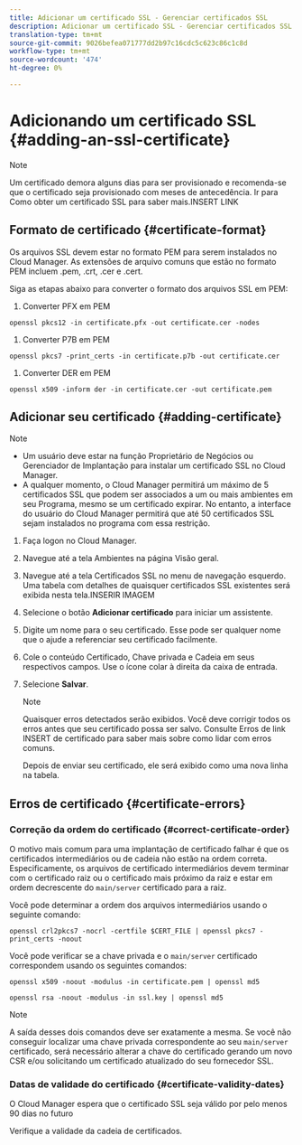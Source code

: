 ```yaml
---
title: Adicionar um certificado SSL - Gerenciar certificados SSL
description: Adicionar um certificado SSL - Gerenciar certificados SSL
translation-type: tm+mt
source-git-commit: 9026befea071777dd2b97c16cdc5c623c86c1c8d
workflow-type: tm+mt
source-wordcount: '474'
ht-degree: 0%

---
```



# Adicionando um certificado SSL {#adding-an-ssl-certificate}

>[!NOTE]
>Um certificado demora alguns dias para ser provisionado e recomenda-se que o certificado seja provisionado com meses de antecedência. Ir para Como obter um certificado SSL para saber mais.INSERT LINK

## Formato de certificado {#certificate-format}

Os arquivos SSL devem estar no formato PEM para serem instalados no Cloud Manager. As extensões de arquivo comuns que estão no formato PEM incluem .pem, .crt, .cer e .cert.

Siga as etapas abaixo para converter o formato dos arquivos SSL em PEM:

1. Converter PFX em PEM

`openssl pkcs12 -in certificate.pfx -out certificate.cer -nodes`

1. Converter P7B em PEM

`openssl pkcs7 -print_certs -in certificate.p7b -out certificate.cer`

1. Converter DER em PEM

`openssl x509 -inform der -in certificate.cer -out certificate.pem`

## Adicionar seu certificado {#adding-certificate}

>[!NOTE]
>* Um usuário deve estar na função Proprietário de Negócios ou Gerenciador de Implantação para instalar um certificado SSL no Cloud Manager.
>* A qualquer momento, o Cloud Manager permitirá um máximo de 5 certificados SSL que podem ser associados a um ou mais ambientes em seu Programa, mesmo se um certificado expirar. No entanto, a interface do usuário do Cloud Manager permitirá que até 50 certificados SSL sejam instalados no programa com essa restrição.


1. Faça logon no Cloud Manager.
1. Navegue até a tela Ambientes na página Visão geral.
1. Navegue até a tela Certificados SSL no menu de navegação esquerdo. Uma tabela com detalhes de quaisquer certificados SSL existentes será exibida nesta tela.INSERIR IMAGEM
1. Selecione o botão **Adicionar certificado** para iniciar um assistente.
1. Digite um nome para o seu certificado. Esse pode ser qualquer nome que o ajude a referenciar seu certificado facilmente.
1. Cole o conteúdo Certificado, Chave privada e Cadeia em seus respectivos campos. Use o ícone colar à direita da caixa de entrada.
1. Selecione **Salvar**.

   >[!NOTE]
   >Quaisquer erros detectados serão exibidos. Você deve corrigir todos os erros antes que seu certificado possa ser salvo. Consulte Erros de link INSERT de certificado para saber mais sobre como lidar com erros comuns.

   Depois de enviar seu certificado, ele será exibido como uma nova linha na tabela.

## Erros de certificado {#certificate-errors}

### Correção da ordem do certificado {#correct-certificate-order}

O motivo mais comum para uma implantação de certificado falhar é que os certificados intermediários ou de cadeia não estão na ordem correta. Especificamente, os arquivos de certificado intermediários devem terminar com o certificado raiz ou o certificado mais próximo da raiz e estar em ordem decrescente do `main/server` certificado para a raiz.

Você pode determinar a ordem dos arquivos intermediários usando o seguinte comando:

`openssl crl2pkcs7 -nocrl -certfile $CERT_FILE | openssl pkcs7 -print_certs -noout`

Você pode verificar se a chave privada e o `main/server` certificado correspondem usando os seguintes comandos:

`openssl x509 -noout -modulus -in certificate.pem | openssl md5`

`openssl rsa -noout -modulus -in ssl.key | openssl md5`

>[!NOTE]
>A saída desses dois comandos deve ser exatamente a mesma. Se você não conseguir localizar uma chave privada correspondente ao seu `main/server` certificado, será necessário alterar a chave do certificado gerando um novo CSR e/ou solicitando um certificado atualizado do seu fornecedor SSL.

### Datas de validade do certificado {#certificate-validity-dates}

O Cloud Manager espera que o certificado SSL seja válido por pelo menos 90 dias no futuro

Verifique a validade da cadeia de certificados.
